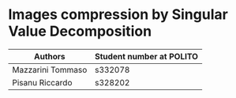 # Images compression by Singular Value Decomposition

| Authors | Student number at POLITO |
|--|--|
| Mazzarini Tommaso | s332078 |
| Pisanu Riccardo| s328202 |
